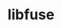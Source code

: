 ---
title: "libfuse"
layout: cache
categories: [package, develop]
meta: {"compilers": ["gcc@=11.4.0", "gcc@=9.4.0", "oneapi@=2024.2.1"], "num_specs": 15, "num_specs_by_stack": {"e4s": 6, "e4s-neoverse_v1": 2, "e4s-oneapi": 6, "e4s-power": 1, "root": 15}, "oss": ["ubuntu20.04", "ubuntu22.04"], "platforms": ["linux"], "stacks": ["e4s", "e4s-neoverse_v1", "e4s-oneapi", "e4s-power", "root"], "targets": ["neoverse_v1", "ppc64le", "x86_64_v3"], "versions": ["3.16.2"]}
spec_details: [{"compiler": "gcc@=9.4.0", "hash": "2qycqdcf35nh4zzyeahz6t5wpyhsb3b3", "os": "ubuntu20.04", "platform": "linux", "size": "-", "stacks": ["e4s-power", "root"], "target": "ppc64le", "variants": ["build_system=meson", "buildtype=release", "default_library=shared", "~strip", "~system_install", "~useroot", "+utils"], "versions": ["3.16.2"]}, {"compiler": "gcc@=11.4.0", "hash": "36qdpr33upjdzyoeyfwuuyealopxpkzh", "os": "ubuntu22.04", "platform": "linux", "size": "-", "stacks": ["e4s", "root"], "target": "x86_64_v3", "variants": ["build_system=meson", "buildtype=release", "default_library=shared", "patches=3ad6719", "~strip", "~system_install", "~useroot", "+utils"], "versions": ["3.16.2"]}, {"compiler": "oneapi@=2024.2.1", "hash": "3g43li5uiiy2gwh5iimjtcxsu4lt3vip", "os": "ubuntu22.04", "platform": "linux", "size": "-", "stacks": ["e4s-oneapi", "root"], "target": "x86_64_v3", "variants": ["build_system=meson", "buildtype=release", "default_library=shared", "~strip", "~system_install", "~useroot", "+utils"], "versions": ["3.16.2"]}, {"compiler": "oneapi@=2024.2.1", "hash": "3l7virxixwuaj6k6ksx4yzmxs656wdv4", "os": "ubuntu22.04", "platform": "linux", "size": "-", "stacks": ["e4s-oneapi", "root"], "target": "x86_64_v3", "variants": ["build_system=meson", "buildtype=release", "default_library=shared", "~strip", "~system_install", "~useroot", "+utils"], "versions": ["3.16.2"]}, {"compiler": "gcc@=11.4.0", "hash": "77yicysebskig66c3ceicddaymlso4ag", "os": "ubuntu22.04", "platform": "linux", "size": "-", "stacks": ["e4s", "root"], "target": "x86_64_v3", "variants": ["build_system=meson", "buildtype=release", "default_library=shared", "patches=3ad6719", "~strip", "~system_install", "~useroot", "+utils"], "versions": ["3.16.2"]}, {"compiler": "gcc@=11.4.0", "hash": "a6zonts3yfcejyeih4thlcfkkzfymuf6", "os": "ubuntu22.04", "platform": "linux", "size": "-", "stacks": ["e4s", "root"], "target": "x86_64_v3", "variants": ["build_system=meson", "buildtype=release", "default_library=shared", "patches=3ad6719", "~strip", "~system_install", "~useroot", "+utils"], "versions": ["3.16.2"]}, {"compiler": "oneapi@=2024.2.1", "hash": "eu6ruoyvvyfscltopmt7dh3kd7oeksnx", "os": "ubuntu22.04", "platform": "linux", "size": "-", "stacks": ["e4s-oneapi", "root"], "target": "x86_64_v3", "variants": ["build_system=meson", "buildtype=release", "default_library=shared", "~strip", "~system_install", "~useroot", "+utils"], "versions": ["3.16.2"]}, {"compiler": "gcc@=11.4.0", "hash": "gbea24wuq7et2ipgecpkauuadrfqnzzj", "os": "ubuntu22.04", "platform": "linux", "size": "-", "stacks": ["e4s-neoverse_v1", "root"], "target": "neoverse_v1", "variants": ["build_system=meson", "buildtype=release", "default_library=shared", "patches=3ad6719", "~strip", "~system_install", "~useroot", "+utils"], "versions": ["3.16.2"]}, {"compiler": "oneapi@=2024.2.1", "hash": "mdndkp225yrut77wb3eozak23yl33ybb", "os": "ubuntu22.04", "platform": "linux", "size": "-", "stacks": ["e4s-oneapi", "root"], "target": "x86_64_v3", "variants": ["build_system=meson", "buildtype=release", "default_library=shared", "~strip", "~system_install", "~useroot", "+utils"], "versions": ["3.16.2"]}, {"compiler": "gcc@=11.4.0", "hash": "nb5eogkva2aceytrkkfyfwgl7zbl5rdf", "os": "ubuntu22.04", "platform": "linux", "size": "-", "stacks": ["e4s", "root"], "target": "x86_64_v3", "variants": ["build_system=meson", "buildtype=release", "default_library=shared", "patches=3ad6719", "~strip", "~system_install", "~useroot", "+utils"], "versions": ["3.16.2"]}, {"compiler": "gcc@=11.4.0", "hash": "nb6uvsg2pwyuq62tg72dv5u33zj2ckiz", "os": "ubuntu22.04", "platform": "linux", "size": "-", "stacks": ["e4s", "root"], "target": "x86_64_v3", "variants": ["build_system=meson", "buildtype=release", "default_library=shared", "patches=3ad6719", "~strip", "~system_install", "~useroot", "+utils"], "versions": ["3.16.2"]}, {"compiler": "gcc@=11.4.0", "hash": "om24boyoq4bgauzpm263wxadcg4lacvx", "os": "ubuntu22.04", "platform": "linux", "size": "-", "stacks": ["e4s-neoverse_v1", "root"], "target": "neoverse_v1", "variants": ["build_system=meson", "buildtype=release", "default_library=shared", "patches=3ad6719", "~strip", "~system_install", "~useroot", "+utils"], "versions": ["3.16.2"]}, {"compiler": "oneapi@=2024.2.1", "hash": "tmljkhtrsz4y7gyi2icc4kqv6ugow7h3", "os": "ubuntu22.04", "platform": "linux", "size": "-", "stacks": ["e4s-oneapi", "root"], "target": "x86_64_v3", "variants": ["build_system=meson", "buildtype=release", "default_library=shared", "~strip", "~system_install", "~useroot", "+utils"], "versions": ["3.16.2"]}, {"compiler": "oneapi@=2024.2.1", "hash": "uuft43qy2kdnewzaishdgh5hwtgjrloh", "os": "ubuntu22.04", "platform": "linux", "size": "-", "stacks": ["e4s-oneapi", "root"], "target": "x86_64_v3", "variants": ["build_system=meson", "buildtype=release", "default_library=shared", "~strip", "~system_install", "~useroot", "+utils"], "versions": ["3.16.2"]}, {"compiler": "gcc@=11.4.0", "hash": "yzckdoe56fh36mg3jz6yiw5cicikkmzq", "os": "ubuntu22.04", "platform": "linux", "size": "-", "stacks": ["e4s", "root"], "target": "x86_64_v3", "variants": ["build_system=meson", "buildtype=release", "default_library=shared", "patches=3ad6719", "~strip", "~system_install", "~useroot", "+utils"], "versions": ["3.16.2"]}]
---
